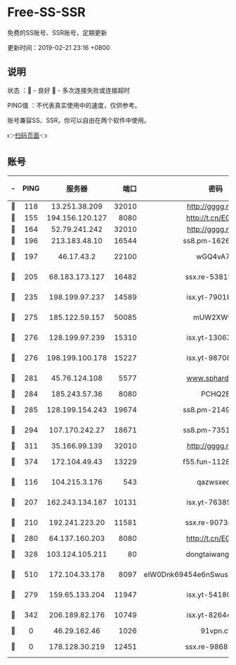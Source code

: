 # Free-SS-SSR

免费的SS账号、SSR账号，定期更新

更新时间：2019-02-21 23:16 +0800

## 说明

状态     ：🙂 - 良好 🙁 - 多次连接失败或连接超时

PING值   ：不代表真实使用中的速度，仅供参考。

账号兼容SS、SSR，你可以自由在两个软件中使用。

👉[扫码页面](https://liesauer.github.io/free-ss-ssr.github.io/)👈

## 账号

|-|PING|服务器|端口|密码|加密方式|区域|
|:----:|:----:|:-----:|-----:|:----:|:----:|:----:|
|🙂|118|13.251.38.209|32010|http://gggg.rocks|chacha20|SG|
|🙂|155|194.156.120.127|8080|http://t.cn/EGJIyrl|rc4-md5|RU|
|🙂|164|52.79.241.242|32010|http://gggg.rocks|chacha20|KR|
|🙂|196|213.183.48.10|16544|ss8.pm-16263031|rc4-md5|RU|
|🙂|197|46.17.43.2|22100|wGQ4vA7D|aes-256-gcm|RU|
|🙂|205|68.183.173.127|16482|ssx.re-53819534|aes-256-cfb|US|
|🙂|235|198.199.97.237|14589|isx.yt-79018658|aes-256-cfb|US|
|🙂|275|185.122.59.157|50085|mUW2XWw8|aes-256-cfb|GB|
|🙂|276|128.199.97.239|15310|isx.yt-13063955|aes-256-cfb|SG|
|🙂|276|198.199.100.178|15227|isx.yt-98708558|aes-256-cfb|US|
|🙂|281|45.76.124.108|5577|www.sphard.com|aes-256-cfb|AU|
|🙂|284|185.243.57.36|8080|PCHQ2E|rc4-md5|US|
|🙂|285|128.199.154.243|19674|ss8.pm-21493386|aes-256-cfb|SG|
|🙂|294|107.170.242.27|18671|ss8.pm-73518154|aes-256-cfb|US|
|🙂|311|35.166.99.139|32010|http://gggg.rocks|chacha20|US|
|🙂|374|172.104.49.43|13229|f55.fun-11286035|aes-256-cfb|SG|
|🙂|116|104.215.3.176|543|qazwsxedc|aes-256-gcm|JP|
|🙂|207|162.243.134.187|10131|isx.yt-76385286|aes-256-cfb|US|
|🙂|210|192.241.223.20|11581|ssx.re-90738026|aes-256-cfb|US|
|🙂|280|64.137.160.203|8080|http://t.cn/EGJIyrl|rc4-md5|CA|
|🙂|328|103.124.105.211|80|dongtaiwang.com|aes-256-cfb|US|
|🙂|510|172.104.33.178|8097|eIW0Dnk69454e6nSwuspv9DmS201tQ0D|aes-256-cfb|SG|
|🙁|279|159.65.133.204|11947|isx.yt-54180036|aes-256-cfb|SG|
|🙁|342|206.189.82.176|10749|isx.yt-82644423|aes-256-cfb|SG|
|🙁|0|46.29.162.46|1026|91vpn.cf|rc4-md5|RU|
|🙁|0|178.128.30.219|12451|ssx.re-98681435|aes-256-cfb|SG|
